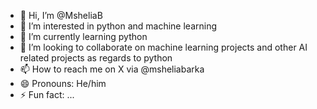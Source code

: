 - 👋 Hi, I’m @MsheliaB
- 👀 I’m interested in python and machine learning 
- 🌱 I’m currently learning python 
- 💞️ I’m looking to collaborate on machine learning projects and other AI related projects as regards to python 
- 📫 How to reach me on X via @msheliabarka
- 😄 Pronouns: He/him
- ⚡ Fun fact: ...

<!---
MsheliaB/MsheliaB is a ✨ special ✨ repository because its `README.md` (this file) appears on your GitHub profile.
You can click the Preview link to take a look at your changes.
--->
